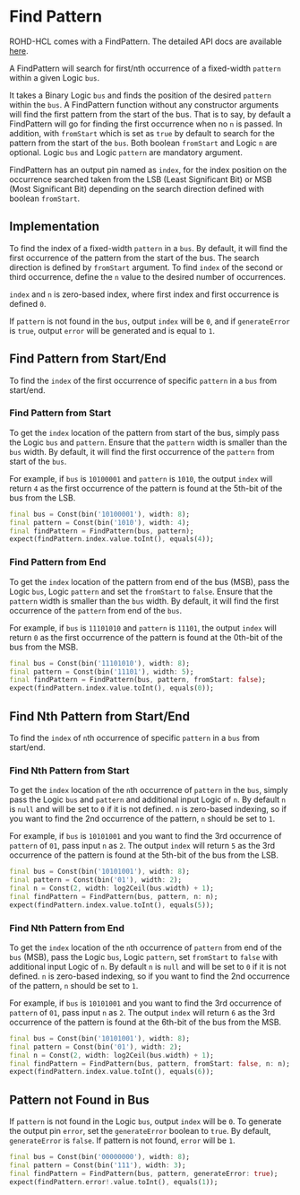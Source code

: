 # Find Pattern

ROHD-HCL comes with a FindPattern.  The detailed API docs are available [here](https://intel.github.io/rohd-hcl/rohd_hcl/rohd_hcl-library.html).

A FindPattern will search for first/nth occurrence of a fixed-width `pattern` within a given Logic `bus`.

It takes a Binary Logic `bus` and finds the position of the desired `pattern` within the `bus`. A FindPattern function without any constructor arguments will find the first pattern from the start of the bus.
That is to say, by default a FindPattern will go for finding the first occurrence when no `n` is passed. In addition, with `fromStart` which is set as `true` by default to search for the pattern from the start of the `bus`. Both boolean `fromStart` and Logic `n` are optional. Logic `bus` and Logic `pattern` are mandatory argument.

FindPattern has an output pin named as `index`, for the index position on the occurrence searched taken from the LSB (Least Significant Bit) or MSB (Most Significant Bit) depending on the search direction defined with boolean `fromStart`.

## Implementation

To find the index of a fixed-width `pattern` in a `bus`. By default, it will find the first occurrence of the pattern from the start of the bus. The search direction is defined by `fromStart` argument. To find `index` of the second or third occurrence, define the `n` value to the desired number of occurrences.

`index` and `n` is zero-based index, where first index and first occurrence is defined `0`.

If `pattern` is not found in the `bus`, output `index` will be `0`, and if `generateError` is `true`, output `error` will be generated and is equal to `1`.

## Find Pattern from Start/End

To find the `index` of the first occurrence of specific `pattern` in a `bus` from start/end.

### Find Pattern from Start

To get the `index` location of the pattern from start of the bus, simply pass the Logic `bus` and `pattern`. Ensure that the `pattern` width is smaller than the `bus` width. By default, it will find the first occurrence of the `pattern` from start of the `bus`.

For example, if `bus` is `10100001` and `pattern` is `1010`, the output `index` will return `4` as the first occurrence of the pattern is found at the 5th-bit of the bus from the LSB.

```dart
final bus = Const(bin('10100001'), width: 8);
final pattern = Const(bin('1010'), width: 4);
final findPattern = FindPattern(bus, pattern);
expect(findPattern.index.value.toInt(), equals(4));
```

### Find Pattern from End

To get the `index` location of the pattern from end of the bus (MSB), pass the Logic `bus`, Logic `pattern` and set the `fromStart` to `false`. Ensure that the `pattern` width is smaller than the `bus` width. By default, it will find the first occurrence of the `pattern` from end of the `bus`.

For example, if `bus` is `11101010` and `pattern` is `11101`, the output `index` will return `0` as the first occurrence of the pattern is found at the 0th-bit of the bus from the MSB.

```dart
final bus = Const(bin('11101010'), width: 8);
final pattern = Const(bin('11101'), width: 5);
final findPattern = FindPattern(bus, pattern, fromStart: false);
expect(findPattern.index.value.toInt(), equals(0));
```

## Find Nth Pattern from Start/End

To find the `index` of `n`th occurrence of specific `pattern` in a `bus` from start/end.

### Find Nth Pattern from Start

To get the `index` location of the `n`th occurrence of `pattern` in the `bus`, simply pass the Logic `bus` and `pattern` and additional input Logic of `n`. By default `n` is `null` and will be set to `0` if it is not defined. `n` is zero-based indexing, so if you want to find the 2nd occurrence of the pattern, `n` should be set to `1`.

For example, if `bus` is `10101001` and you want to find the 3rd occurrence of `pattern` of `01`, pass input `n` as `2`. The output `index` will return `5` as the 3rd occurrence of the pattern is found at the 5th-bit of the bus from the LSB.

```dart
final bus = Const(bin('10101001'), width: 8);
final pattern = Const(bin('01'), width: 2);
final n = Const(2, width: log2Ceil(bus.width) + 1);
final findPattern = FindPattern(bus, pattern, n: n);
expect(findPattern.index.value.toInt(), equals(5));
```

### Find Nth Pattern from End

To get the `index` location of the `n`th occurrence of `pattern` from end of the `bus` (MSB), pass the Logic `bus`, Logic `pattern`, set `fromStart` to `false` with additional input Logic of `n`. By default `n` is `null` and will be set to `0` if it is not defined. `n` is zero-based indexing, so if you want to find the 2nd occurrence of the pattern, `n` should be set to `1`.

For example, if `bus` is `10101001` and you want to find the 3rd occurrence of `pattern` of `01`, pass input `n` as `2`. The output `index` will return `6` as the 3rd occurrence of the pattern is found at the 6th-bit of the bus from the MSB.

```dart
final bus = Const(bin('10101001'), width: 8);
final pattern = Const(bin('01'), width: 2);
final n = Const(2, width: log2Ceil(bus.width) + 1);
final findPattern = FindPattern(bus, pattern, fromStart: false, n: n);
expect(findPattern.index.value.toInt(), equals(6));
```

## Pattern not Found in Bus

If `pattern` is not found in the Logic `bus`, output `index` will be `0`. To generate the output pin `error`, set the `generateError` boolean to `true`. By default, `generateError` is `false`. If pattern is not found, `error` will be `1`.

```dart
final bus = Const(bin('00000000'), width: 8);
final pattern = Const(bin('111'), width: 3);
final findPattern = FindPattern(bus, pattern, generateError: true);
expect(findPattern.error!.value.toInt(), equals(1));
```
